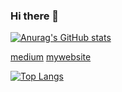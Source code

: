 ### Hi there 👋

<!--
**stwater20/stwater20** is a ✨ _special_ ✨ repository because its `README.md` (this file) appears on your GitHub profile.

Here are some ideas to get you started:

- 🔭 I’m currently working on ...
- 🌱 I’m currently learning ...
- 👯 I’m looking to collaborate on ...
- 🤔 I’m looking for help with ...
- 💬 Ask me about ...
- 📫 How to reach me: ...
- 😄 Pronouns: ...
- ⚡ Fun fact: ...
-->

[![Anurag's GitHub stats](https://github-readme-stats.vercel.app/api?username=stwater20)](https://github.com/anuraghazra/github-readme-stats)

[medium](https://54sakuramiku.medium.com/)
[mywebsite](https://jw-chain.org)

[![Top Langs](https://github-readme-stats.vercel.app/api/top-langs/?username=stwater20&layout=compact)](https://github.com/anuraghazra/github-readme-stats)
